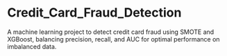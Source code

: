 # Credit_Card_Fraud_Detection
A machine learning project to detect credit card fraud using SMOTE and XGBoost, balancing precision, recall, and AUC for optimal performance on imbalanced data.
